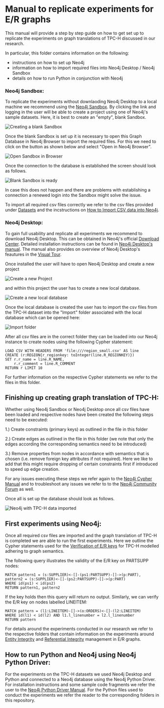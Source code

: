# Manual to replicate experiments for E/R graphs

This manual will provide a step by step guide on how to get set up to replicate the experiments on graph translations of TPC-H discussed in our research.

In particular, this folder contains information on the following:

- instructions on how to set up Neo4j
- information on how to import required files into Neo4j Desktop / Neo4j Sandbox
- details on how to run Python in conjunction with Neo4j



### Neo4j Sandbox:

To replicate the experiments without downlaoding Neo4j Desktop to a local machine we recommend using the [Neo4j Sandbox](https://neo4j.com/sandbox/). By clicking the link and logging in the user will be able to create a project using one of Neo4j's sample datasets. Here, it is best to create an "empty", blank Sandbox.

![Creating a blank Sandbox](./images/sandbox1.JPG)

Once the blank Sandbox is set up it is necessary to open this Graph Database in Neo4j Browser to import the required files. For this we need to click on the button as shown below and select "Open in Neo4j Browser".

![Open Sandbox in Browser](./images/sandbox2.JPG)

Once the connection to the database is established the screen should look as follows.

![Blank Sandbox is ready](./images/sandbox3.JPG)

In case this does not happen and there are problems with establishing a connection a renewed login into the Sandbox might solve the issue.

To import all required csv files correctly we refer to the csv files provided under [Datasets](https://github.com/graphdbexperiments/er_graph_experiments/tree/main/datasets) and the incstructions on [How to Import CSV data into Neo4j](https://neo4j.com/docs/getting-started/data-import/csv-import/).


### Neo4j Desktop:

To gain full usability and replicate all experiments we recommend to download Neo4j Desktop. This can be obtained in Neo4j's official [Download Center](https://neo4j.com/download-center/#desktop). Detailed installation instructions can be found in [Neo4j Desktop's manual](https://neo4j.com/docs/desktop-manual/current/installation/). The manual also provides on overview of Neo4j Desktop's feautures in the [Visual Tour](https://neo4j.com/docs/desktop-manual/current/visual-tour/).

Once installed the user will have to open Neo4j Desktop and create a new project

![Create a new Project](./images/desktop1.JPG)

and within this project the user has to create a new local database.

![Create a new local database](./images/desktop2.JPG)

Once the local database is created the user has to import the csv files from the TPC-H dataset into the "Import" folder associated with the local database which can be opened here:

![Import folder](./images/desktop3.JPG)

After all csv files are in the correct folder they can be loaded into our Neo4j instance to create nodes using the following Cypher statement:

```
LOAD CSV WITH HEADERS FROM 'file:///region_small.csv' AS line
CREATE (r:REGION{r_regionkey: toInteger(line.R_REGIONKEY)})
SET r.r_name = line.R_NAME,
    r.r_comment = line.R_COMMENT
RETURN r LIMIT 10
```

For further information on the respective Cypher statements we refer to the files in this folder.


## Finishing up creating graph translation of TPC-H:

Whether using Neo4j Sandbox or Neo4j Desktop once all csv files have been loaded and respective nodes have been created the following steps need to be executed:

1.) Create constraints (primary keys) as outlined in the file in this folder

2.) Create edges as outlined in the file in this folder (we note that only the edges according the corresponding semantics need to be introduced)

3.) Remove properties from nodes in accordance with semantics that is chosen (i.e. remove foreign key attributes if not required). Here we like to add that this might require dropping of certain constraints first if introduced to speed up edge creation.


For any issues executing these steps we refer again to the [Neo4j Cypher Manual](https://neo4j.com/docs/cypher-manual/current/introduction/) and to troubleshoot any issues we refer to to the [Neo4j Community Forum](https://community.neo4j.com/) as well. 

Once all is set up the database should look as follows.


![Neo4j with TPC-H data imported](./images/desktop5.JPG)



## First experiments using Neo4j:

Once all required csv files are imported and the graph translation of TPC-H is completed we are able to run the first experiments. Here we outline the Cypher statements used for the [Verification of E/R keys](https://github.com/graphdbexperiments/er_graph_experiments/tree/main/entity_integrity) for TPC-H modelled adhering to graph semantics.

The following query illustrates the validity of the E/R key on PARTSUPP nodes:

```
MATCH pattern1 = (s:SUPPLIER)<-[]-(ps1:PARTSUPP)-[]->(p:PART), pattern2 = (s:SUPPLIER)<-[]-(ps2:PARTSUPP)-[]->(p:PART)
WHERE id(ps1) < id(ps2)
RETURN pattern1, pattern2
```

If the key holds then this query will return no output. Similarly, we can verify the E/R key on nodes labelled LINEITEM:

```
MATCH pattern = (l1:LINEITEM)-[]->(o:ORDERS)<-[]-(l2:LINEITEM)
WHERE id(l1) < id(l2) AND l1.l_linenumber = l2.l_linenumber
RETURN pattern
```

For details around the experiments conducted in our research we refer to the respective folders that contain information on the experiments around [Entity Integrity](https://github.com/graphdbexperiments/er_graph_experiments/tree/main/entity_integrity) and [Referential Integrity](https://github.com/graphdbexperiments/er_graph_experiments/tree/main/referential_integrity) management in E/R graphs.


## How to run Python and Neo4j using Neo4j Python Driver: 

For the experiments on the TPC-H datasets we used Neo4j Desktop and Python and connected to a Neo4j database using the Neo4j Python Driver. For installation instructions and some sample code fragments we refer the user to the [Neo4j Python Driver Manual](https://neo4j.com/docs/api/python-driver/current/). For the Python files used to conduct the experiments we refer the reader to the corresponding folders in this repository.

  

